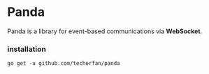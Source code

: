 # Panda
Panda is a library for event-based communications via **WebSocket**.

### installation
```
go get -u github.com/techerfan/panda
```